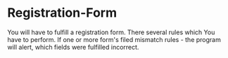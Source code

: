 # Registration-Form
You will have to fulfill a registration form. There several rules which You have to perform. If one or more form's filed mismatch rules - the program will alert, which fields were fulfilled incorrect.

